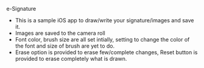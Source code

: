e-Signature

- This is a sample iOS app to draw/write your signature/images and save it.
- Images are saved to the camera roll
- Font color, brush size are all set intially, setting to change the color of the font and size of brush are yet to do.
- Erase option is provided to erase few/complete changes, Reset button is provided to erase completely what is drawn.
